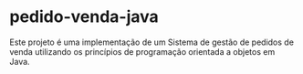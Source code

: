 # pedido-venda-java
Este projeto é uma implementação de um Sistema de gestão de pedidos de venda utilizando os princípios de programação orientada a objetos em Java.

